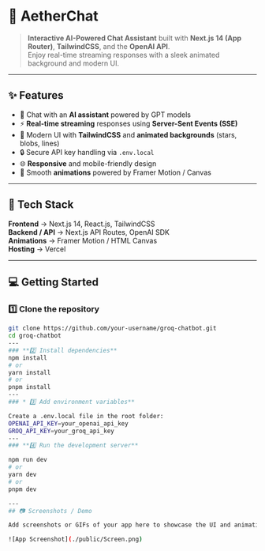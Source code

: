 # 🚀 AetherChat  

> **Interactive AI-Powered Chat Assistant** built with **Next.js 14 (App Router)**, **TailwindCSS**, and the **OpenAI API**.  
Enjoy real-time streaming responses with a sleek animated background and modern UI.  

---

## ✨ Features  

- 💬 Chat with an **AI assistant** powered by GPT models  
- ⚡ **Real-time streaming** responses using **Server-Sent Events (SSE)**  
- 🎨 Modern UI with **TailwindCSS** and **animated backgrounds** (stars, blobs, lines)  
- 🔒 Secure API key handling via `.env.local`  
- 🌐 **Responsive** and mobile-friendly design  
- 🚀 Smooth **animations** powered by Framer Motion / Canvas  

---

## 📂 Tech Stack  

**Frontend** → Next.js 14, React.js, TailwindCSS  
**Backend / API** → Next.js API Routes, OpenAI SDK  
**Animations** → Framer Motion / HTML Canvas  
**Hosting** → Vercel  

---

## 💻 Getting Started  

### 1️⃣ Clone the repository  
```bash
git clone https://github.com/your-username/groq-chatbot.git
cd groq-chatbot
---
### **2️⃣ Install dependencies**
npm install
# or
yarn install
# or
pnpm install
---
### * 3️⃣ Add environment variables**

Create a .env.local file in the root folder:
OPENAI_API_KEY=your_openai_api_key
GROQ_API_KEY=your_groq_api_key
---
### **4️⃣ Run the development server**

npm run dev
# or
yarn dev
# or
pnpm dev

---
## 📷 Screenshots / Demo

Add screenshots or GIFs of your app here to showcase the UI and animations:

![App Screenshot](./public/Screen.png)


